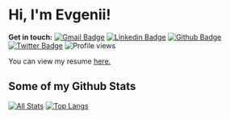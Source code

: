 # Hi, I'm Evgenii!

**Get in touch:**
[![Gmail Badge](https://img.shields.io/badge/-e.govorushkin@gmail.com-c14438?style=flat&logo=Gmail&logoColor=white&link=mailto:e.govorushkin@gmail.com)](mailto:e.govorushkin@gmail.com)
[![Linkedin Badge](https://img.shields.io/badge/-egovorushkin-0072b1?style=flat&logo=Linkedin&logoColor=white&link=https://www.linkedin.com/in/egovorushkin/)](https://www.linkedin.com/in/egovorushkin/)
[![Github Badge](https://img.shields.io/badge/-egovorushkin-grey?style=flat&logo=github&logoColor=white&link=https://github.com/egovorushkin/)](https://www.github.com/egovorushkin/)
[![Twitter Badge](https://img.shields.io/badge/-GovorushkinE-00acee?style=flat&logo=twitter&logoColor=white&link=https://twitter.com/GovorushkinE/)](https://www.twitter.com/GovorushkinE/)
![Profile views](https://gpvc.arturio.dev/egovorushkin)
<p align='left'> You can view my resume <a href='https://drive.google.com/file/d/1Gw7-hSYu3KryuqjNv0W6ITqgXTInCX61/view?usp=sharing' target=_blank><u>here</u>.</a></p>

## Some of my Github Stats
[![All Stats](https://github-readme-stats-axpwmfcg3.vercel.app/api?username=egovorushkin&show_icons=true&include_all_commits=true&count_private=true&hide=contribs)](https://github.com/egovorushkin/github-readme-stats)
[![Top Langs](https://github-readme-stats-axpwmfcg3.vercel.app/api/top-langs/?username=egovorushkin&layout=compact)](https://github.com/egovorushkin/github-readme-stats)




